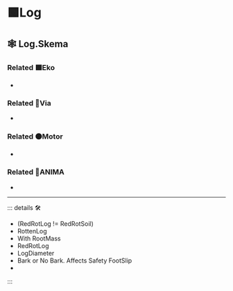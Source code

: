 # 🟩<ekos>Log</ekos>

## 🕸 Log.Skema

### Related 🟩<ekos>Eko</ekos>

-

### Related 🔻<via>Via</via>

-

### Related 🟠<motor>Motor</motor>

-

### Related 💜<anima>ANIMA</anima>

-

---

<!-- =================================================== -->
<!-- =================================================== -->
<!-- =================================================== -->
<!-- =================================================== -->
<!-- =================================================== -->
::: details 🛠

- (RedRotLog != RedRotSoil)
- RottenLog
- With RootMass
- RedRotLog
- LogDiameter
- Bark or No Bark. Affects Safety FootSlip
-

:::
